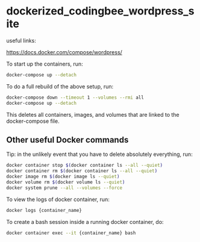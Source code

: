 # dockerized_codingbee_wordpress_site


useful links:

https://docs.docker.com/compose/wordpress/



To start up the containers, run:

```bash
docker-compose up --detach
```



To do a full rebuild of the above setup, run:

```bash
docker-compose down --timeout 1 --volumes --rmi all
docker-compose up --detach
```

This deletes all containers, images, and volumes that are linked to the docker-compose file.

## Other useful Docker commands

Tip: in the unlikely event that you have to delete absolutely everything, run:

```bash
docker container stop $(docker container ls --all --quiet)
docker container rm $(docker container ls --all --quiet)
docker image rm $(docker image ls --quiet)
docker volume rm $(docker volume ls --quiet)
docker system prune --all --volumes --force
```

To view the logs of docker container, run:

```bash
docker logs {container_name}
```

To create a bash session inside a running docker container, do:

```bash
docker container exec --it {container_name} bash
```